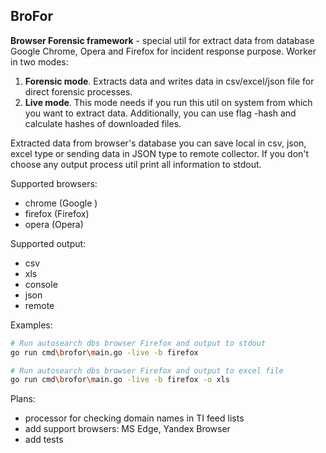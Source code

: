 ## BroFor

**Browser Forensic framework** - special util for extract data from database Google Chrome, Opera and Firefox for incident response purpose.
Worker in two modes:
1) **Forensic mode**. Extracts data and writes data in csv/excel/json file for direct forensic processes.
2) **Live mode**. This mode needs if you run this util on system from which you want to extract data. Additionally, you can use flag -hash and calculate hashes of downloaded files.

Extracted data from browser's database you can save local in csv, json, excel type or sending data in JSON type to remote collector. If you don't choose any output process util print all information to stdout.

Supported browsers: 
* chrome (Google )
* firefox (Firefox)
* opera (Opera)

Supported output:
* csv
* xls 
* console
* json
* remote

Examples:
```bash
# Run autosearch dbs browser Firefox and output to stdout
go run cmd\brofor\main.go -live -b firefox 

# Run autosearch dbs browser Firefox and output to excel file
go run cmd\brofor\main.go -live -b firefox -o xls

```

Plans:
* processor for checking domain names in TI feed lists
* add support browsers: MS Edge, Yandex Browser
* add tests